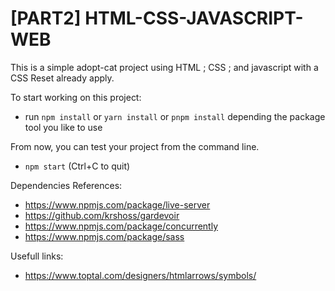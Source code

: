 # [PART2] HTML-CSS-JAVASCRIPT-WEB
This is a simple adopt-cat project using HTML ; CSS ; and javascript with a CSS Reset already apply.

To start working on this project:
- run `npm install` or `yarn install` or `pnpm install` depending the package tool you like to use

From now, you can test your project from the command line.
- `npm start` (Ctrl+C to quit)

Dependencies References:
- https://www.npmjs.com/package/live-server
- https://github.com/krshoss/gardevoir
- https://www.npmjs.com/package/concurrently
- https://www.npmjs.com/package/sass

Usefull links:
- https://www.toptal.com/designers/htmlarrows/symbols/